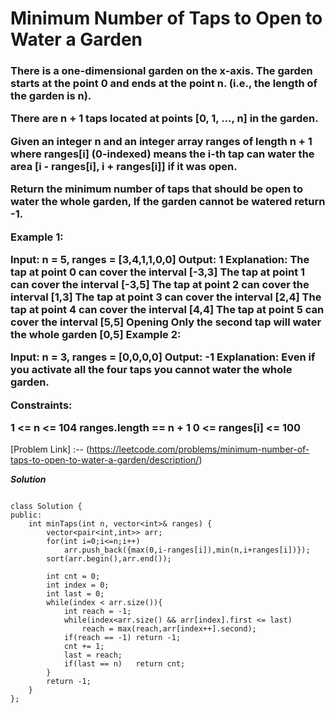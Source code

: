 # Minimum Number of Taps to Open to Water a Garden

<h3>
  There is a one-dimensional garden on the x-axis. The garden starts at the point 0 and ends at the point n. (i.e., the length of the garden is n).

There are n + 1 taps located at points [0, 1, ..., n] in the garden.

Given an integer n and an integer array ranges of length n + 1 where ranges[i] (0-indexed) means the i-th tap can water the area [i - ranges[i], i + ranges[i]] if it was open.

Return the minimum number of taps that should be open to water the whole garden, If the garden cannot be watered return -1.

 

Example 1:


Input: n = 5, ranges = [3,4,1,1,0,0]
Output: 1
Explanation: The tap at point 0 can cover the interval [-3,3]
The tap at point 1 can cover the interval [-3,5]
The tap at point 2 can cover the interval [1,3]
The tap at point 3 can cover the interval [2,4]
The tap at point 4 can cover the interval [4,4]
The tap at point 5 can cover the interval [5,5]
Opening Only the second tap will water the whole garden [0,5]
Example 2:

Input: n = 3, ranges = [0,0,0,0]
Output: -1
Explanation: Even if you activate all the four taps you cannot water the whole garden.
 

Constraints:

1 <= n <= 104
ranges.length == n + 1
0 <= ranges[i] <= 100

</h3>

[Problem Link] :-- (https://leetcode.com/problems/minimum-number-of-taps-to-open-to-water-a-garden/description/)

***Solution***

```

class Solution {
public:
    int minTaps(int n, vector<int>& ranges) {
        vector<pair<int,int>> arr;
        for(int i=0;i<=n;i++)
            arr.push_back({max(0,i-ranges[i]),min(n,i+ranges[i])});
        sort(arr.begin(),arr.end());
       
        int cnt = 0;
        int index = 0;
        int last = 0;
        while(index < arr.size()){
            int reach = -1;
            while(index<arr.size() && arr[index].first <= last)
                reach = max(reach,arr[index++].second);
            if(reach == -1) return -1;
            cnt += 1;
            last = reach;
            if(last == n)   return cnt;
        }
        return -1;
    }
};

```

